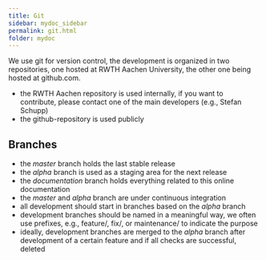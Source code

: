 ```yaml
---
title: Git
sidebar: mydoc_sidebar
permalink: git.html
folder: mydoc
---
```


We use git for version control, the development is organized in two repositories, one hosted at RWTH Aachen
University, the other one being hosted at github.com.

* the RWTH Aachen repository is used internally, if you want to contribute, please contact one of the main
  developers (e.g., Stefan Schupp)
* the github-repository is used publicly

## Branches

* the _master_ branch holds the last stable release
* the _alpha_ branch is used as a staging area for the next release
* the _documentation_ branch holds everything related to this online documentation
* the _master_ and _alpha_ branch are under continuous integration
* all development should start in branches based on the _alpha_ branch
* development branches should be named in a meaningful way, we often use prefixes, e.g., feature/, fix/, or
  maintenance/ to indicate the purpose
* ideally, development branches are merged to the _alpha_ branch after development of a certain feature and if all
  checks are successful, deleted
